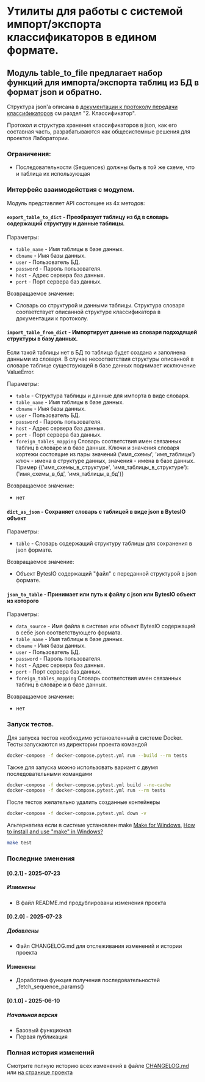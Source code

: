 # Утилиты для работы с системой импорт/экспорта классификаторов в едином формате.
## Модуль table_to_file предлагает набор функций для импорта/экспорта таблиц из БД в формат json и обратно.
Структура json'а описана в [документации к протоколу передачи классификаторов](https://docs.google.com/document/d/1XU7UtD5oosbDpONwQqgiNW-qEnEAXwVVloymeKhN6uA/edit?usp=sharing) см раздел "2. Классификатор".

Протокол и структура хранения классификаторов в json, как его составная часть, разрабатываются как общесистемные решения для проектов Лаборатории.

### Ограничения: 
* Последовательности (Sequences) должны быть в той же схеме, что и таблица их использующая

### Интерфейс взаимодействия с модулем.
Модуль представляет API состоящее из 4х методов:
#### `export_table_to_dict` - Преобразует таблицу из бд в словарь содержащий структуру и данные таблицы.
    
Параметры:
* `table_name` - Имя таблицы в базе данных. 
* `dbname` - Имя базы данных. 
* `user` - Пользователь БД. 
* `password` - Пароль пользователя. 
* `host` - Адрес сервера баз данных. 
* `port` - Порт сервера баз данных.
  
Возвращаемое значение:
* Словарь со структурой и данными таблицы. Структура словаря соответствует описанной структуре классификатора в документации к протоколу.

#### `import_table_from_dict` - Импортирует данные из словаря подходящей структуры в базу данных. 
Если такой таблицы нет в БД то таблица будет создана и заполнена данными из словаря. В случае несоответствия структуры описанной в словаре таблице существующей в базе данных поднимает исключение ValueError.
  
Параметры:
* `table` - Структура таблицы и данные для импорта в виде словаря. 
* `table_name` - Имя таблицы в базе данных. 
* `dbname` - Имя базы данных. 
* `user` - Пользователь БД. 
* `password` - Пароль пользователя. 
* `host` - Адрес сервера баз данных.
* `port` - Порт сервера баз данных.
* `foreign_tables_mapping` Словарь соответствия имен связанных таблиц в словаре и в базе данных. Ключи и значения словаря кортежи состоящие из пары значений ('имя_схемы', 'имя_таблицы') ключ - имена в структуре данных, значения - имена в базе данных. Пример {('имя_схемы_в_структуре', 'имя_таблицы_в_структуре'): ('имя_схемы_в_бд', 'имя_таблицы_в_бд')}
  
Возвращаемое значение:
* нет
    
#### `dict_as_json` - Сохраняет словарь с таблицей в виде json в BytesIO объект

Параметры:
* `table` - Словарь содержащий структуру таблицы для сохранения в json формате.
  
Возвращаемое значение:
* Объект BytesIO содержащий "файл" с переданной структурой в json формате.

#### `json_to_table` - Принимает или путь к файлу с json или BytesIO объект из которого 
 
Параметры:
* `data_source` - Имя файла в системе или объект BytesIO содержащий в себе json соответствующего формата.
* `table_name` - Имя таблицы в базе данных. 
* `dbname` - Имя базы данных. 
* `user` - Пользователь БД.
* `password` - Пароль пользователя. 
* `host` - Адрес сервера баз данных.
* `port` - Порт сервера баз данных.
* `foreign_tables_mapping` Словарь соответствия имен связанных таблиц в словаре и в базе данных.
  
Возвращаемое значение: 
* нет

### Запуск тестов.

Для запуска тестов необходимо установленный в системе Docker.
Тесты запускаются из директории проекта командой 
```bash
docker-compose -f docker-compose.pytest.yml run --build --rm tests
```
Также для запуска можно использовать вариант с двумя последовательными командами
```bash
docker-compose -f docker-compose.pytest.yml build --no-cache
docker-compose -f docker-compose.pytest.yml run --rm tests
```
После тестов желательно удалить созданные контейнеры 
```bash
docker-compose -f docker-compose.pytest.yml down -v
```
Альтернатива если в системе установлен make [Make for Windows](https://gnuwin32.sourceforge.net/packages/make.htm), [How to install and use "make" in Windows?](https://stackoverflow.com/questions/32127524/how-to-install-and-use-make-in-windows)
```bash
make test
```
### Последние зменения

#### [0.2.1] - 2025-07-23
##### Изменены
- В файл README.md продублированы изменения проекта

#### [0.2.0] - 2025-07-23
##### Добавлены
- Файл CHANGELOG.md для отслеживания изменений и истории проекта
#### Изменены
- Доработана функция получения последовательностей _fetch_sequence_params()

#### [0.1.0] - 2025-06-10
##### Начальная версия
- Базовый функционал
- Первая публикация

### Полная история изменений
Смотрите полную историю всех изменений в файле [CHANGELOG.md](CHANGELOG.md) или [на странице проекта](https://git.lab.nexus/military_developer/unified_reference_book/-/blob/main/CHANGELOG.md)
